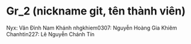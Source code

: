 # Gr_2 (nickname git, tên thành viên)
Nyx: Văn Đình Nam Khánh
nhgkhiem0307: Nguyễn Hoàng Gia Khiêm
Chanhtin227: Lê Nguyễn Chánh Tín
